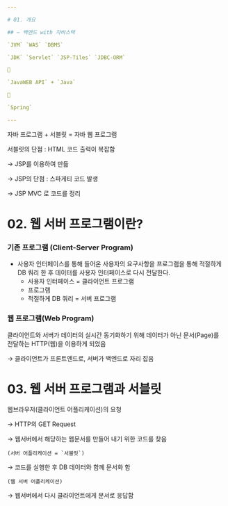 ```yaml
---

# 01. 개요

## — 백엔드 with 자바스택

`JVM` `WAS` `DBMS`

`JDK` `Servlet` `JSP-Tiles` `JDBC-ORM`

🔽

`JavaWEB API` + `Java`

🔽

`Spring`

---
```


자바 프로그램 + 서블릿 = 자바 웹 프로그램

서블릿의 단점 : HTML 코드 출력이 복잡함

→ JSP를 이용하여 만듦

→ JSP의 단점 : 스파게티 코드 발생

→ JSP MVC 로 코드를 정리

# 02. 웹 서버 프로그램이란?

### 기존 프로그램 (Client-Server Program)

- 사용자 인터페이스를 통해 들어온 사용자의 요구사항을 프로그램을 통해 적절하게 DB 쿼리 한 후 데이터를 사용자 인터페이스로 다시 전달한다.
    - 사용자 인터페이스 = 클라이언트 프로그램
    - 프로그램
    - 적절하게 DB 쿼리 = 서버 프로그램

### 웹 프로그램(Web Program)

클라이언트와 서버가 데이터의 실시간 동기화하기 위해 데이터가 아닌 문서(Page)를 전달하는 HTTP(웹)을 이용하게 되었음

→ 클라이언트가 프론트엔드로, 서버가 백엔드로 자리 잡음

# 03. 웹 서버 프로그램과 서블릿

웹브라우저(클라이언트 어플리케이션)의 요청

→ HTTP의 GET Request 

→ 웹서버에서 해당하는 웹문서를 만들어 내기 위한 코드를 찾음

    (서버 어플리케이션 = `서블릿`)

→ 코드를 실행한 후 DB 데이터와 함께 문서화 함

    (웹 서버 어플리케이션)

→ 웹서버에서 다시 클라이언트에게 문서로 응답함